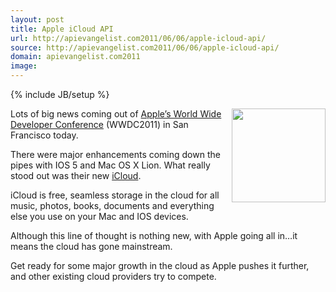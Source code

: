 ```yaml
---
layout: post
title: Apple iCloud API
url: http://apievangelist.com2011/06/06/apple-icloud-api/
source: http://apievangelist.com2011/06/06/apple-icloud-api/
domain: apievangelist.com2011
image: 
---
```

{% include JB/setup %}<p>
     <img src="http://kinlane-productions.s3.amazonaws.com/apple/apple-icloud.jpg"  width="150" align="right" />Lots of big news coming out of <a title="Apple's World Wide Developer Conference" href="http://developer.apple.com/wwdc/">Apple’s World Wide Developer Conference</a> (WWDC2011) in San Francisco today.
</p>
<p>
     There were major enhancements coming down the pipes with IOS 5 and Mac OS X Lion. What really stood out was their new <a title="iCloud" href="http://www.apple.com/icloud/">iCloud</a>.
</p>
<p>
     iCloud is free, seamless storage in the cloud for all music, photos, books, documents and everything else you use on your Mac and IOS devices.
</p>
<p>
     Although this line of thought is nothing new, with Apple going all in…it means the cloud has gone mainstream.
</p>
<p>
     Get ready for some major growth in the cloud as Apple pushes it further, and other existing cloud providers try to compete.
</p>
